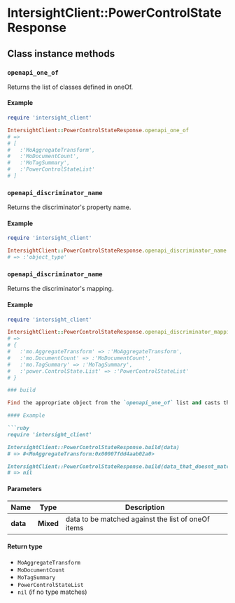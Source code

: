 # IntersightClient::PowerControlStateResponse

## Class instance methods

### `openapi_one_of`

Returns the list of classes defined in oneOf.

#### Example

```ruby
require 'intersight_client'

IntersightClient::PowerControlStateResponse.openapi_one_of
# =>
# [
#   :'MoAggregateTransform',
#   :'MoDocumentCount',
#   :'MoTagSummary',
#   :'PowerControlStateList'
# ]
```

### `openapi_discriminator_name`

Returns the discriminator's property name.

#### Example

```ruby
require 'intersight_client'

IntersightClient::PowerControlStateResponse.openapi_discriminator_name
# => :'object_type'
```

### `openapi_discriminator_name`

Returns the discriminator's mapping.

#### Example

```ruby
require 'intersight_client'

IntersightClient::PowerControlStateResponse.openapi_discriminator_mapping
# =>
# {
#   :'mo.AggregateTransform' => :'MoAggregateTransform',
#   :'mo.DocumentCount' => :'MoDocumentCount',
#   :'mo.TagSummary' => :'MoTagSummary',
#   :'power.ControlState.List' => :'PowerControlStateList'
# }

### build

Find the appropriate object from the `openapi_one_of` list and casts the data into it.

#### Example

```ruby
require 'intersight_client'

IntersightClient::PowerControlStateResponse.build(data)
# => #<MoAggregateTransform:0x00007fdd4aab02a0>

IntersightClient::PowerControlStateResponse.build(data_that_doesnt_match)
# => nil
```

#### Parameters

| Name | Type | Description |
| ---- | ---- | ----------- |
| **data** | **Mixed** | data to be matched against the list of oneOf items |

#### Return type

- `MoAggregateTransform`
- `MoDocumentCount`
- `MoTagSummary`
- `PowerControlStateList`
- `nil` (if no type matches)

